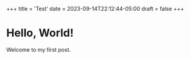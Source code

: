 +++
title = 'Test'
date = 2023-09-14T22:12:44-05:00
draft = false
+++

# Hello, World!

Welcome to my first post.
